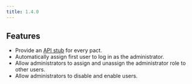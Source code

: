 ```yaml
---
title: 1.4.0
---
```


## Features

* Provide an [API stub](https://pactflow.io/blog/hosted-stubs/) for every pact.
* Automatically assign first user to log in as the administrator.
* Allow administrators to assign and unassign the administrator role to other users.
* Allow administrators to disable and enable users.
